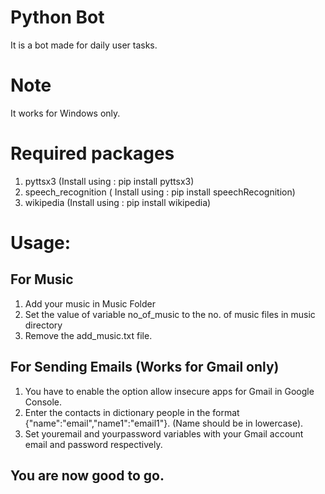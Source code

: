 # Python Bot
It is a bot made for daily user tasks.

# Note
It works for Windows only. 

# Required packages

1. pyttsx3 (Install using : pip install pyttsx3)
2. speech_recognition  ( Install using : pip install speechRecognition)
3. wikipedia (Install using : pip install wikipedia)

# Usage:
## For Music
1. Add your music in Music Folder
2. Set the value of variable no_of_music to the no. of music files in music directory
3. Remove the add_music.txt file.

## For Sending Emails (Works for Gmail only)
1. You have to enable the option allow insecure apps for Gmail in Google Console.
2. Enter the contacts in dictionary people in the format {"name":"email","name1":"email1"}. (Name should be in lowercase).
3. Set youremail and yourpassword variables with your Gmail account email and password respectively.

## You are now good to go.
